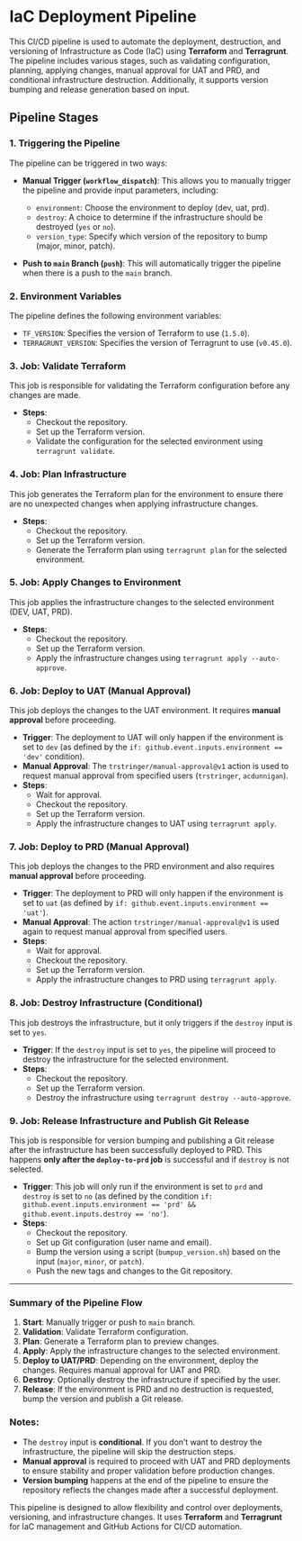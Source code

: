 # IaC Deployment Pipeline

This CI/CD pipeline is used to automate the deployment, destruction, and versioning of Infrastructure as Code (IaC) using **Terraform** and **Terragrunt**. The pipeline includes various stages, such as validating configuration, planning, applying changes, manual approval for UAT and PRD, and conditional infrastructure destruction. Additionally, it supports version bumping and release generation based on input.

## Pipeline Stages

### 1. **Triggering the Pipeline**

The pipeline can be triggered in two ways:

- **Manual Trigger (`workflow_dispatch`)**: This allows you to manually trigger the pipeline and provide input parameters, including:
  - `environment`: Choose the environment to deploy (dev, uat, prd).
  - `destroy`: A choice to determine if the infrastructure should be destroyed (`yes` or `no`).
  - `version_type`: Specify which version of the repository to bump (major, minor, patch).

- **Push to `main` Branch (`push`)**: This will automatically trigger the pipeline when there is a push to the `main` branch.

### 2. **Environment Variables**

The pipeline defines the following environment variables:
- `TF_VERSION`: Specifies the version of Terraform to use (`1.5.0`).
- `TERRAGRUNT_VERSION`: Specifies the version of Terragrunt to use (`v0.45.0`).

### 3. **Job: Validate Terraform**

This job is responsible for validating the Terraform configuration before any changes are made. 

- **Steps**:
  - Checkout the repository.
  - Set up the Terraform version.
  - Validate the configuration for the selected environment using `terragrunt validate`.

### 4. **Job: Plan Infrastructure**

This job generates the Terraform plan for the environment to ensure there are no unexpected changes when applying infrastructure changes.

- **Steps**:
  - Checkout the repository.
  - Set up the Terraform version.
  - Generate the Terraform plan using `terragrunt plan` for the selected environment.

### 5. **Job: Apply Changes to Environment**

This job applies the infrastructure changes to the selected environment (DEV, UAT, PRD).

- **Steps**:
  - Checkout the repository.
  - Set up the Terraform version.
  - Apply the infrastructure changes using `terragrunt apply --auto-approve`.

### 6. **Job: Deploy to UAT (Manual Approval)**

This job deploys the changes to the UAT environment. It requires **manual approval** before proceeding.

- **Trigger**: The deployment to UAT will only happen if the environment is set to `dev` (as defined by the `if: github.event.inputs.environment == 'dev'` condition).
- **Manual Approval**: The `trstringer/manual-approval@v1` action is used to request manual approval from specified users (`trstringer`, `acdunnigan`).
- **Steps**:
  - Wait for approval.
  - Checkout the repository.
  - Set up the Terraform version.
  - Apply the infrastructure changes to UAT using `terragrunt apply`.

### 7. **Job: Deploy to PRD (Manual Approval)**

This job deploys the changes to the PRD environment and also requires **manual approval** before proceeding.

- **Trigger**: The deployment to PRD will only happen if the environment is set to `uat` (as defined by `if: github.event.inputs.environment == 'uat'`).
- **Manual Approval**: The action `trstringer/manual-approval@v1` is used again to request manual approval from specified users.
- **Steps**:
  - Wait for approval.
  - Checkout the repository.
  - Set up the Terraform version.
  - Apply the infrastructure changes to PRD using `terragrunt apply`.

### 8. **Job: Destroy Infrastructure (Conditional)**

This job destroys the infrastructure, but it only triggers if the `destroy` input is set to `yes`.

- **Trigger**: If the `destroy` input is set to `yes`, the pipeline will proceed to destroy the infrastructure for the selected environment.
- **Steps**:
  - Checkout the repository.
  - Set up the Terraform version.
  - Destroy the infrastructure using `terragrunt destroy --auto-approve`.

### 9. **Job: Release Infrastructure and Publish Git Release**

This job is responsible for version bumping and publishing a Git release after the infrastructure has been successfully deployed to PRD. This happens **only after the `deploy-to-prd` job** is successful and if `destroy` is not selected.

- **Trigger**: This job will only run if the environment is set to `prd` and `destroy` is set to `no` (as defined by the condition `if: github.event.inputs.environment == 'prd' && github.event.inputs.destroy == 'no'`).
- **Steps**:
  - Checkout the repository.
  - Set up Git configuration (user name and email).
  - Bump the version using a script (`bumpup_version.sh`) based on the input (`major`, `minor`, or `patch`).
  - Push the new tags and changes to the Git repository.

---

### Summary of the Pipeline Flow

1. **Start**: Manually trigger or push to `main` branch.
2. **Validation**: Validate Terraform configuration.
3. **Plan**: Generate a Terraform plan to preview changes.
4. **Apply**: Apply the infrastructure changes to the selected environment.
5. **Deploy to UAT/PRD**: Depending on the environment, deploy the changes. Requires manual approval for UAT and PRD.
6. **Destroy**: Optionally destroy the infrastructure if specified by the user.
7. **Release**: If the environment is PRD and no destruction is requested, bump the version and publish a Git release.

### Notes:
- The `destroy` input is **conditional**. If you don’t want to destroy the infrastructure, the pipeline will skip the destruction steps.
- **Manual approval** is required to proceed with UAT and PRD deployments to ensure stability and proper validation before production changes.
- **Version bumping** happens at the end of the pipeline to ensure the repository reflects the changes made after a successful deployment.

This pipeline is designed to allow flexibility and control over deployments, versioning, and infrastructure changes. It uses **Terraform** and **Terragrunt** for IaC management and GitHub Actions for CI/CD automation.
